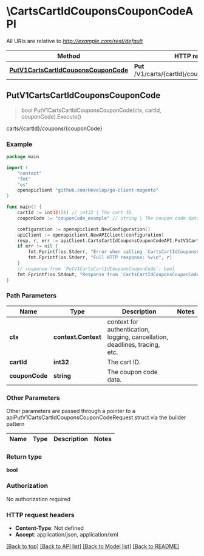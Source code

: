 # \CartsCartIdCouponsCouponCodeAPI

All URIs are relative to *http://example.com/rest/default*

Method | HTTP request | Description
------------- | ------------- | -------------
[**PutV1CartsCartIdCouponsCouponCode**](CartsCartIdCouponsCouponCodeAPI.md#PutV1CartsCartIdCouponsCouponCode) | **Put** /V1/carts/{cartId}/coupons/{couponCode} | carts/{cartId}/coupons/{couponCode}



## PutV1CartsCartIdCouponsCouponCode

> bool PutV1CartsCartIdCouponsCouponCode(ctx, cartId, couponCode).Execute()

carts/{cartId}/coupons/{couponCode}



### Example

```go
package main

import (
	"context"
	"fmt"
	"os"
	openapiclient "github.com/Hevelop/go-client-magento"
)

func main() {
	cartId := int32(56) // int32 | The cart ID.
	couponCode := "couponCode_example" // string | The coupon code data.

	configuration := openapiclient.NewConfiguration()
	apiClient := openapiclient.NewAPIClient(configuration)
	resp, r, err := apiClient.CartsCartIdCouponsCouponCodeAPI.PutV1CartsCartIdCouponsCouponCode(context.Background(), cartId, couponCode).Execute()
	if err != nil {
		fmt.Fprintf(os.Stderr, "Error when calling `CartsCartIdCouponsCouponCodeAPI.PutV1CartsCartIdCouponsCouponCode``: %v\n", err)
		fmt.Fprintf(os.Stderr, "Full HTTP response: %v\n", r)
	}
	// response from `PutV1CartsCartIdCouponsCouponCode`: bool
	fmt.Fprintf(os.Stdout, "Response from `CartsCartIdCouponsCouponCodeAPI.PutV1CartsCartIdCouponsCouponCode`: %v\n", resp)
}
```

### Path Parameters


Name | Type | Description  | Notes
------------- | ------------- | ------------- | -------------
**ctx** | **context.Context** | context for authentication, logging, cancellation, deadlines, tracing, etc.
**cartId** | **int32** | The cart ID. | 
**couponCode** | **string** | The coupon code data. | 

### Other Parameters

Other parameters are passed through a pointer to a apiPutV1CartsCartIdCouponsCouponCodeRequest struct via the builder pattern


Name | Type | Description  | Notes
------------- | ------------- | ------------- | -------------



### Return type

**bool**

### Authorization

No authorization required

### HTTP request headers

- **Content-Type**: Not defined
- **Accept**: application/json, application/xml

[[Back to top]](#) [[Back to API list]](../README.md#documentation-for-api-endpoints)
[[Back to Model list]](../README.md#documentation-for-models)
[[Back to README]](../README.md)

